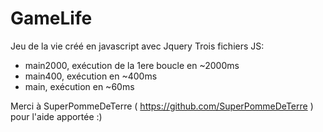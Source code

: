 # GameLife
Jeu de la vie créé en javascript avec Jquery
Trois fichiers JS: 
- main2000, exécution de la 1ere boucle en ~2000ms
- main400, exécution en ~400ms
- main, exécution en ~60ms

Merci à SuperPommeDeTerre ( https://github.com/SuperPommeDeTerre ) pour l'aide apportée :)
